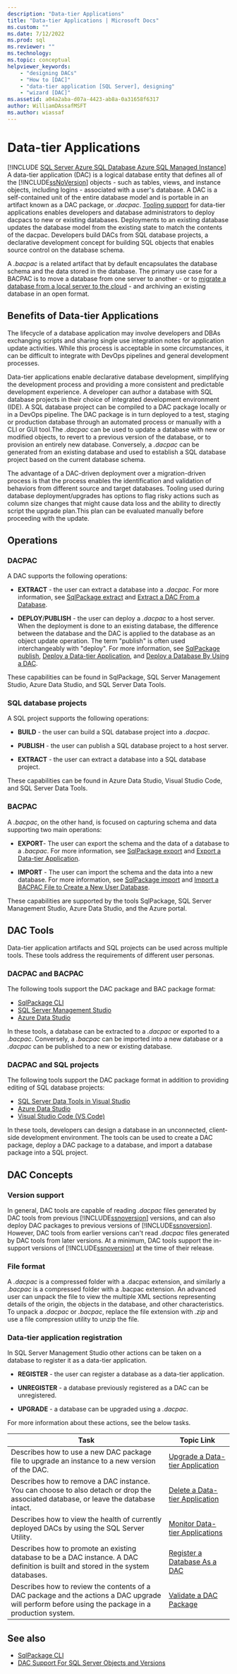 ```yaml
---
description: "Data-tier Applications"
title: "Data-tier Applications | Microsoft Docs"
ms.custom: ""
ms.date: 7/12/2022
ms.prod: sql
ms.reviewer: ""
ms.technology: 
ms.topic: conceptual
helpviewer_keywords: 
    - "designing DACs"
    - "How to [DAC]"
    - "data-tier application [SQL Server], designing"
    - "wizard [DAC]"
ms.assetid: a04a2aba-d07a-4423-ab8a-0a31658f6317
author: WilliamDAssafMSFT
ms.author: wiassaf
---
```

# Data-tier Applications
[!INCLUDE [SQL Server Azure SQL Database Azure SQL Managed Instance](../../includes/applies-to-version/sql-asdb-asdbmi.md)]
A data-tier application (DAC) is a logical database entity that defines all of the [!INCLUDE[ssNoVersion](../../includes/ssnoversion-md.md)] objects - such as tables, views, and instance objects, including logins - associated with a user's database. A DAC is a self-contained unit of the entire database model and is portable in an artifact known as a DAC package, or *.dacpac*. [Tooling support](#dac-tools) for data-tier applications enables developers and database administrators to deploy dacpacs to new or existing databases. Deployments to an existing database updates the database model from the existing state to match the contents of the dacpac. Developers build DACs from SQL database projects, a declarative development concept for building SQL objects that enables source control on the database schema.

A *.bacpac* is a related artifact that by default encapsulates the database schema and the data stored in the database. The primary use case for a BACPAC is to move a database from one server to another - or to [migrate a database from a local server to the cloud](/azure/azure-sql/database/migrate-to-database-from-sql-server) - and archiving an existing database in an open format.

## Benefits of Data-tier Applications
The lifecycle of a database application may involve developers and DBAs exchanging scripts and sharing single use integration notes for application update activities. While this process is acceptable in some circumstances, it can be difficult to integrate with DevOps pipelines and general development processes.

Data-tier applications enable declarative database development, simplifying the development process and providing a more consistent and predictable development experience. A developer can author a database with SQL database projects in their choice of integrated development environment (IDE). A SQL database project can be compiled to a DAC package locally or in a DevOps pipeline. The DAC package is in turn deployed to a test, staging or production database through an automated process or manually with a CLI or GUI tool.The *.dacpac* can be used to update a database with new or modified objects, to revert to a previous version of the database, or to provision an entirely new database. Conversely, a *.dacpac* can be generated from an existing database and used to establish a SQL database project based on the current database schema.

The advantage of a DAC-driven deployment over a migration-driven process is that the process enables the identification and validation of behaviors from different source and target databases. Tooling used during database deployment/upgrades has options to flag risky actions such as column size changes that might cause data loss and the ability to directly script the upgrade plan.This plan can be evaluated manually before proceeding with the update.

## Operations

### DACPAC
A DAC supports the following operations:

- **EXTRACT** - the user can extract a database into a *.dacpac*. For more information, see [SqlPackage extract](../../tools/sqlpackage/sqlpackage-extract.md) and [Extract a DAC From a Database](../../relational-databases/data-tier-applications/extract-a-dac-from-a-database.md).

- **DEPLOY**/**PUBLISH** - the user can deploy a *.dacpac* to a host server. When the deployment is done to an existing database, the difference between the database and the DAC is applied to the database as an object update operation.  The term "publish" is often used interchangeably with "deploy". For more information, see [SqlPackage publish](../../tools/sqlpackage/sqlpackage-publish.md), [Deploy a Data-tier Application](../../relational-databases/data-tier-applications/deploy-a-data-tier-application.md), and [Deploy a Database By Using a DAC](../../relational-databases/data-tier-applications/deploy-a-database-by-using-a-dac.md).

These capabilities can be found in SqlPackage, SQL Server Management Studio, Azure Data Studio, and SQL Server Data Tools.

### SQL database projects
A SQL project supports the following operations:

- **BUILD** - the user can build a SQL database project into a *.dacpac*.

- **PUBLISH** - the user can publish a SQL database project to a host server.

- **EXTRACT** - the user can extract a database into a SQL database project.

These capabilities can be found in Azure Data Studio, Visual Studio Code, and SQL Server Data Tools.

### BACPAC
A *.bacpac*, on the other hand, is focused on capturing schema and data supporting two main operations:

- **EXPORT**- The user can export the schema and the data of a database to a *.bacpac*. For more information, see [SqlPackage export](../../tools/sqlpackage/sqlpackage-export.md) and [Export a Data-tier Application](../../relational-databases/data-tier-applications/export-a-data-tier-application.md).

- **IMPORT** - The user can import the schema and the data into a new database. For more information, see [SqlPackage import](../../tools/sqlpackage/sqlpackage-import.md) and [Import a BACPAC File to Create a New User Database](../../relational-databases/data-tier-applications/import-a-bacpac-file-to-create-a-new-user-database.md).

These capabilities are supported by the tools SqlPackage, SQL Server Management Studio, Azure Data Studio, and the Azure portal.


## DAC Tools
Data-tier application artifacts and SQL projects can be used across multiple tools. These tools address the requirements of different user personas.

### DACPAC and BACPAC
The following tools support the DAC package and BAC package format:
- [SqlPackage CLI](../../tools/sqlpackage/sqlpackage.md)
- [SQL Server Management Studio](../../ssms/sql-server-management-studio-ssms.md)
- [Azure Data Studio](../../azure-data-studio/what-is-azure-data-studio.md)

In these tools, a database can be extracted to a *.dacpac* or exported to a *.bacpac*. Conversely, a *.bacpac* can be imported into a new database or a *.dacpac* can be published to a new or existing database.

### DACPAC and SQL projects
The following tools support the DAC package format in addition to providing editing of SQL database projects:
- [SQL Server Data Tools in Visual Studio](../../ssdt/sql-server-data-tools.md)
- [Azure Data Studio](../../azure-data-studio/extensions/sql-database-project-extension.md)
- [Visual Studio Code (VS Code)](../../azure-data-studio/extensions/sql-database-project-extension.md)

In these tools, developers can design a database in an unconnected, client-side development environment. The tools can be used to create a DAC package, deploy a DAC package to a database, and import a database package into a SQL project.


## DAC Concepts

### Version support

In general, DAC tools are capable of reading *.dacpac* files generated by DAC tools from previous [!INCLUDE[ssnoversion](../../includes/ssnoversion-md.md)] versions, and can also deploy DAC packages to previous versions of [!INCLUDE[ssnoversion](../../includes/ssnoversion-md.md)]. However, DAC tools from earlier versions can't read *.dacpac* files generated by DAC tools from later versions. At a minimum, DAC tools support the in-support versions of [!INCLUDE[ssnoversion](../../includes/ssnoversion-md.md)] at the time of their release.

### File format
A *.dacpac* is a compressed folder with a .dacpac extension, and similarly a *.bacpac* is a compressed folder with a .bacpac extension. An advanced user can unpack the file to view the multiple XML sections representing details of the origin, the objects in the database, and other characteristics. To unpack a *.dacpac* or *.bacpac*, replace the file extension with *.zip* and use a file compression utility to unzip the file.


### Data-tier application registration
In SQL Server Management Studio other actions can be taken on a database to register it as a data-tier application.

- **REGISTER** - the user can register a database as a data-tier application.

- **UNREGISTER** - a database previously registered as a DAC can be unregistered.

- **UPGRADE** - a database can be upgraded using a *.dacpac*.

For more information about these actions, see the below tasks.

|Task|Topic Link|
|----------------------|-----------|
|Describes how to use a new DAC package file to upgrade an instance to a new version of the DAC.|[Upgrade a Data-tier Application](../../relational-databases/data-tier-applications/upgrade-a-data-tier-application.md)|
|Describes how to remove a DAC instance. You can choose to also detach or drop the associated database, or leave the database intact.|[Delete a Data-tier Application](../../relational-databases/data-tier-applications/delete-a-data-tier-application.md)|
|Describes how to view the health of currently deployed DACs by using the SQL Server Utility.|[Monitor Data-tier Applications](../../relational-databases/data-tier-applications/monitor-data-tier-applications.md)|
|Describes how to promote an existing database to be a DAC instance. A DAC definition is built and stored in the system databases.|[Register a Database As a DAC](../../relational-databases/data-tier-applications/register-a-database-as-a-dac.md)|
|Describes how to review the contents of a DAC package and the actions a DAC upgrade will perform before using the package in a production system.|[Validate a DAC Package](../../relational-databases/data-tier-applications/validate-a-dac-package.md)|


## See also
- [SqlPackage CLI](../../tools/sqlpackage/sqlpackage.md)
- [DAC Support For SQL Server Objects and Versions](/previous-versions/sql/sql-server-2012/ee210549(v=sql.110))

